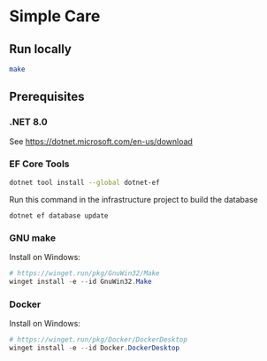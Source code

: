 # Simple Care

## Run locally

```bash
make
```

## Prerequisites

### .NET 8.0
See <https://dotnet.microsoft.com/en-us/download>

### EF Core Tools

```bash
dotnet tool install --global dotnet-ef
```

Run this command in the infrastructure project to build the database
```
dotnet ef database update
```


### GNU make

Install on Windows:

```powershell
# https://winget.run/pkg/GnuWin32/Make
winget install -e --id GnuWin32.Make
```

### Docker

Install on Windows:

```powershell
# https://winget.run/pkg/Docker/DockerDesktop
winget install -e --id Docker.DockerDesktop
```
